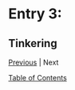 # Entry 3: 


## Tinkering 





[Previous](../entries/entry02.md) |  Next

[Table of Contents](../README.md)